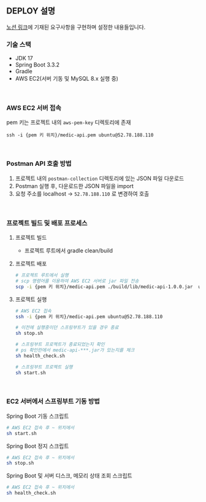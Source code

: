 ## DEPLOY 설명
[노션 링크](https://spotless-protest-f11.notion.site/e7974a58cb664fffa931b749f2b50b02)에 기재된 요구사항을 구현하며 설정한 내용들입니다.

### 기술 스택
- JDK 17
- Spring Boot 3.3.2
- Gradle
- AWS EC2(서버 기동 및 MySQL 8.x 실행 중)

<br/>

### AWS EC2 서버 접속
pem 키는 프로젝트 내의 `aws-pem-key` 디렉토리에 존재
```shell
ssh -i {pem 키 위치}/medic-api.pem ubuntu@52.78.188.110
```

<br/>

### Postman API 호출 방법
1. 프로젝트 내의 `postman-collection` 디렉토리에 있는 JSON 파일 다운로드
2. Postman 실행 후, 다운로드한 JSON 파일을 import
3. 요청 주소를 localhost -> `52.78.188.110` 로 변경하여 호출

<br/>

### 프로젝트 빌드 및 배포 프로세스

1. 프로젝트 빌드
   - 프로젝트 루트에서 gradle clean/build
2. 프로젝트 배포
    ```bash
    # 프로젝트 루트에서 실행
    # scp 명령어를 이용하여 AWS EC2 서버로 jar 파일 전송
    scp -i {pem 키 위치}/medic-api.pem ./build/lib/medic-api-1.0.0.jar  ubuntu@52.78.188.110:/home/ubuntu
    ```

3. 프로젝트 실행
    ```bash
    # AWS EC2 접속
    ssh -i {pem 키 위치}/medic-api.pem ubuntu@52.78.188.110 
    
    # 이전에 실행중이던 스프링부트가 있을 경우 종료
    sh stop.sh
    
    # 스프링부트 프로젝트가 종료되었는지 확인
    # ps 확인란에서 medic-api-***.jar가 있는지를 체크
    sh health_check.sh
    
    # 스프링부트 프로젝트 실행
    sh start.sh
    ```

<br/>

### EC2 서버에서 스프링부트 기동 방법 

Spring Boot 기동 스크립트

```bash
# AWS EC2 접속 후 ~ 위치에서
sh start.sh
```

Spring Boot 정지 스크립트

```bash
# AWS EC2 접속 후 ~ 위치에서
sh stop.sh
```

Spring Boot 및 서버 디스크, 메모리 상태 조회 스크립트

```bash
# AWS EC2 접속 후 ~ 위치에서
sh health_check.sh
```

<br/>

